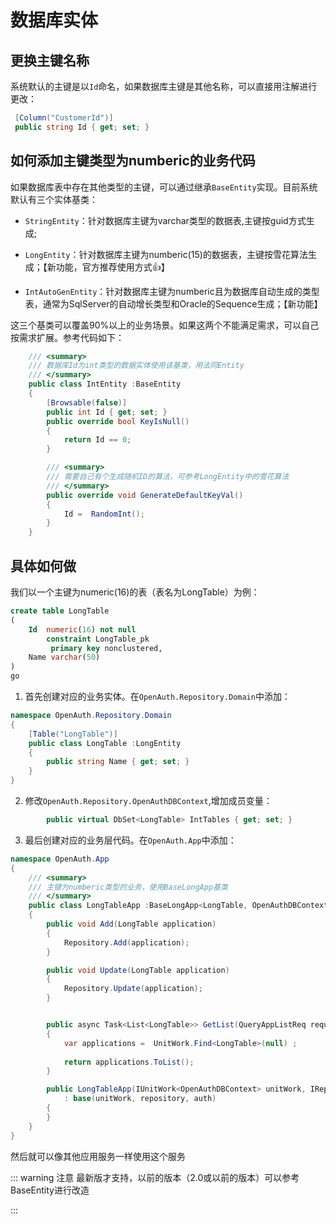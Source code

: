 # 数据库实体

## 更换主键名称

系统默认的主键是以`Id`命名，如果数据库主键是其他名称，可以直接用注解进行更改：

```csharp
 [Column("CustomerId")]
 public string Id { get; set; }
```

## 如何添加主键类型为numberic的业务代码

如果数据库表中存在其他类型的主键，可以通过继承`BaseEntity`实现。目前系统默认有三个实体基类：
 
- `StringEntity`：针对数据库主键为varchar类型的数据表,主键按guid方式生成;

- `LongEntity`：针对数据库主键为numberic(15)的数据表，主键按雪花算法生成；【新功能，官方推荐使用方式👍】

- `IntAutoGenEntity`：针对数据库主键为numberic且为数据库自动生成的类型表，通常为SqlServer的自动增长类型和Oracle的Sequence生成；【新功能】

这三个基类可以覆盖90%以上的业务场景。如果这两个不能满足需求，可以自己按需求扩展。参考代码如下：

```csharp
    /// <summary>
    /// 数据库Id为int类型的数据实体使用该基类，用法同Entity
    /// </summary>
    public class IntEntity :BaseEntity
    {
        [Browsable(false)]
        public int Id { get; set; }
        public override bool KeyIsNull()
        {
            return Id == 0;
        }

        /// <summary>
        /// 需要自己有个生成随机ID的算法，可参考LongEntity中的雪花算法
        /// </summary>
        public override void GenerateDefaultKeyVal()
        {
            Id =  RandomInt();
        }
    }
```

## 具体如何做

我们以一个主键为numeric(16)的表（表名为LongTable）为例：

```SQL
create table LongTable
(
    Id  numeric(16) not null
        constraint LongTable_pk
         primary key nonclustered,
    Name varchar(50)
)
go

```

1. 首先创建对应的业务实体。在`OpenAuth.Repository.Domain`中添加：

```csharp
namespace OpenAuth.Repository.Domain
{
    [Table("LongTable")]
    public class LongTable :LongEntity
    {
        public string Name { get; set; }
    }
}
```

2. 修改`OpenAuth.Repository.OpenAuthDBContext`,增加成员变量：

```csharp
        public virtual DbSet<LongTable> IntTables { get; set; }
```

3. 最后创建对应的业务层代码。在`OpenAuth.App`中添加：

```csharp
namespace OpenAuth.App
{
    /// <summary>
    /// 主键为numberic类型的业务，使用BaseLongApp基类
    /// </summary>
    public class LongTableApp :BaseLongApp<LongTable, OpenAuthDBContext>
    {
        public void Add(LongTable application)
        {
            Repository.Add(application);
        }

        public void Update(LongTable application)
        {
            Repository.Update(application);
        }


        public async Task<List<LongTable>> GetList(QueryAppListReq request)
        {
            var applications =  UnitWork.Find<LongTable>(null) ;
           
            return applications.ToList();
        }

        public LongTableApp(IUnitWork<OpenAuthDBContext> unitWork, IRepository<LongTable,OpenAuthDBContext> repository,IAuth auth) 
            : base(unitWork, repository, auth)
        {
        }
    }
}
```



然后就可以像其他应用服务一样使用这个服务

::: warning 注意
最新版才支持，以前的版本（2.0或以前的版本）可以参考BaseEntity进行改造

:::



